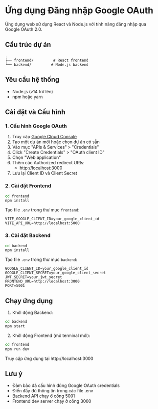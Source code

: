 # Ứng dụng Đăng nhập Google OAuth

Ứng dụng web sử dụng React và Node.js với tính năng đăng nhập qua Google OAuth 2.0.

## Cấu trúc dự án

```
.
├── frontend/         # React frontend
└── backend/         # Node.js backend
```

## Yêu cầu hệ thống

- Node.js (v14 trở lên)
- npm hoặc yarn

## Cài đặt và Cấu hình

### 1. Cấu hình Google OAuth

1. Truy cập [Google Cloud Console](https://console.cloud.google.com)
2. Tạo một dự án mới hoặc chọn dự án có sẵn
3. Vào mục "APIs & Services" > "Credentials"
4. Click "Create Credentials" > "OAuth client ID"
5. Chọn "Web application"
6. Thêm các Authorized redirect URIs:
   - http://localhost:3000
7. Lưu lại Client ID và Client Secret

### 2. Cài đặt Frontend

```bash
cd frontend
npm install
```

Tạo file `.env` trong thư mục `frontend`:
```
VITE_GOOGLE_CLIENT_ID=your_google_client_id
VITE_API_URL=http://localhost:5000
```

### 3. Cài đặt Backend

```bash
cd backend
npm install
```

Tạo file `.env` trong thư mục `backend`:
```
GOOGLE_CLIENT_ID=your_google_client_id
GOOGLE_CLIENT_SECRET=your_google_client_secret
JWT_SECRET=your_jwt_secret
FRONTEND_URL=http://localhost:3000
PORT=5001
```

## Chạy ứng dụng

1. Khởi động Backend:
```bash
cd backend
npm start
```

2. Khởi động Frontend (mở terminal mới):
```bash
cd frontend
npm run dev
```

Truy cập ứng dụng tại http://localhost:3000

## Lưu ý

- Đảm bảo đã cấu hình đúng Google OAuth credentials
- Điền đầy đủ thông tin trong các file .env
- Backend API chạy ở cổng 5001
- Frontend dev server chạy ở cổng 3000 